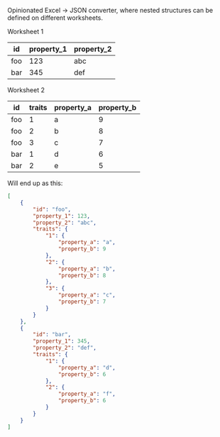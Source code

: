 Opinionated Excel -> JSON converter, where nested structures can be defined on different worksheets.

Worksheet 1

| id            | property_1       | property_2    |
| ------------- | ---------------- | ------------- |
| foo           | 123              | abc           |
| bar           | 345              | def           |

Worksheet 2

| id            | traits        | property_a    | property_b    |
| ------------- | ------------- | ------------- | ------------- |
| foo           | 1             | a             | 9             |
| foo           | 2             | b             | 8             |
| foo           | 3             | c             | 7             |
| bar           | 1             | d             | 6             |
| bar           | 2             | e             | 5             |

Will end up as this:

```json
[
    {
        "id": "foo",
        "property_1": 123,
        "property_2": "abc",
        "traits": {
            "1": {
                "property_a": "a",
                "property_b": 9
            },
            "2": {
                "property_a": "b",
                "property_b": 8
            },
            "3": {
                "property_a": "c",
                "property_b": 7
            }
        }
    },
    {
        "id": "bar",
        "property_1": 345,
        "property_2": "def",
        "traits": {
            "1": {
                "property_a": "d",
                "property_b": 6
            },
            "2": {
                "property_a": "f",
                "property_b": 6
            }
        }
    }
]
```
